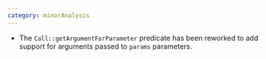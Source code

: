 ```yaml
---
category: minorAnalysis
---
```


* The `Call::getArgumentForParameter` predicate has been reworked to add support for arguments passed to `params` parameters.